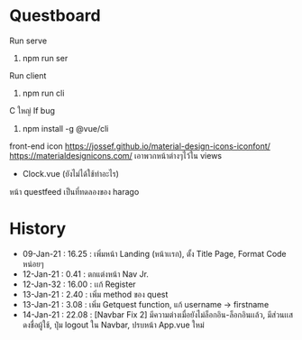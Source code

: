 # Questboard
Run serve
1. npm run ser

Run client
1. npm run cli

C ใหญ่
If bug
1. npm install -g @vue/cli

front-end   icon
https://jossef.github.io/material-design-icons-iconfont/
https://materialdesignicons.com/
เอาพวกหน้าต่างๆไว้ใน views
+ Clock.vue (ยังไม่ได้ใช้ทำอะไร)

หน้า questfeed เป็นที่ทดลองของ harago

# History
+ 09-Jan-21 : 16.25 : เพิ่มหน้า Landing (หน้าเเรก), ตั้ง Title Page, Format Code หน่อยๆ
+ 12-Jan-21 : 0.41  : ตกแต่งหน้า Nav  Jr.
+ 12-Jan-32 : 16.00 : เเก้ Register
+ 13-Jan-21 : 2.40 : เพิ่ม method ของ quest
+ 13-Jan-21 : 3.08 : เพิ่ม Getquest function, แก้ username -> firstname
+ 14-Jan-21 : 22.08 : [Navbar Fix 2] มีความต่างเมื่อยังไม่ล็อกอิน-ล็อกอินเเล้ว, มีส่วนเเสดงชื่อผู้ใช้, ปุ่ม logout ใน Navbar, ปรบหน้า App.vue ใหม่
